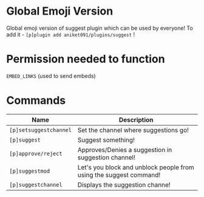 # Global Emoji Version
Global emoji version of suggest plugin which can be used by everyone!
To add it - `[p]plugin add aniket091/plugins/suggest` !

# Permission needed to function
`EMBED_LINKS` (used to send embeds)

# Commands
| Name                   | Description                                                            |
| -----------------------| ----------------------------------------------------------------    |
| `[p]setsuggestchannel` | Set the channel where suggestions go!                               |
| `[p]suggest`           | Suggest something!                                                  |
| `[p]approve/reject`    | Approves/Denies a suggestion in suggestion channel!                 |
| `[p]suggestmod`        | Let's you block and unblock people from using the suggest command!  |
| `[p]suggestchannel`    | Displays the suggestion channe!                                     |
